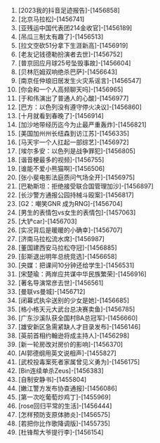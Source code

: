 
1. [2023我的抖音足迹报告]-[1456858]
1. [北京马拉松]-[1456741]
1. [亚残运中国代表团214金收官]-[1456189]
1. [吊瓜三制太有趣了]-[1456513]
1. [拉文空砍51分拿下生涯新高]-[1456919]
1. [老友记钱德勒扮演者去世]-[1456752]
1. [普京回应月球25号坠毁事故]-[1456604]
1. [贝林厄姆双响绝杀巴萨]-[1456643]
1. [南京任仲琅旧居发生火灾系谣言]-[1456547]
1. [你会和一个人高频聊天吗]-[1456965]
1. [于和伟演出了普通人的心酸]-[1456977]
1. [巴方：以色列没有遵守停火决议]-[1456860]
1. [十月就看到春晚了]-[1456914]
1. [加沙地带经历迄今为止最严重轰炸]-[1456821]
1. [美国加州州长纽森到访江苏]-[1456335]
1. [马天宇一个人扛起一部综艺]-[1456972]
1. [埃尔多安：以色列是战争罪犯]-[1456805]
1. [谐音梗最多的视频]-[1456755]
1. [谁能不爱小熊猫啊]-[1456506]
1. [张小斐电影法庭质问气场全开]-[1456975]
1. [巴勒斯坦：拒绝接受联合国管理加沙]-[1456897]
1. [长沙警方通报公园持械斗殴案]-[1456817]
1. [G2：嘲笑GNR 成为RNG]-[1456704]
1. [男生的表情包vs女生的表情包]-[1457063]
1. [大铲car]-[1456703]
1. [实况背后是暖暖的小确幸]-[1456707]
1. [济南马拉松流水席]-[1456987]
1. [董国建西安马拉松夺冠]-[1456885]
1. [彭斯退出明年总统竞选]-[1456658]
1. [央媒：把课间10分钟还给学生]-[1456531]
1. [宋楚瑜：两岸应共谋中华民族繁荣]-[1456916]
1. [著名导演常彦去世]-[1456561]
1. [曼联vs曼城]-[1456712]
1. [闭幕式执伞送别的少女是她]-[1456685]
1. [格小格天元大武台总决赛卖鱼]-[1456785]
1. [广东沙溪队获全国村BA总冠军]-[1456660]
1. [雄安新区急需紧缺人才目录发布]-[1456146]
1. [英前首相约翰逊将成主持人]-[1456298]
1. [新一轮房改对房价的影响]-[1456370]
1. [AI郭德纲用英文说相声]-[1455827]
1. [武校投毒案死者家属曾见义勇为]-[1456175]
1. [Bin连续单杀Zeus]-[1456383]
1. [自制安静书]-[1455804]
1. [嫩江警方发布协查通报]-[1456086]
1. [第一次吃葡萄炒鸡丁]-[1455969]
1. [rose回归平常的生活]-[1456444]
1. [怎样预防支原体肺炎]-[1456575]
1. [若把你比作歌降调版]-[1455735]
1. [杜锋帮大爷提行李]-[1456154]